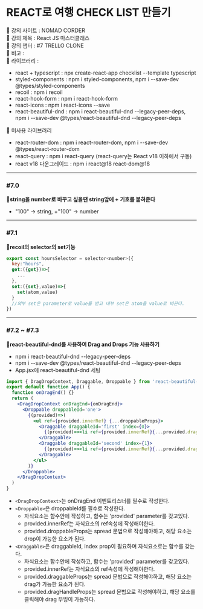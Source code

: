 # REACT로 여행 CHECK LIST 만들기

📍 강의 사이트 : NOMAD CORDER  
📍 강의 제목 : React JS 마스터클래스  
📍 강의 챕터 : #7 TRELLO CLONE  
📍 비고 :  
📍 라이브러리 :

- react + typescript : npx create-react-app checklist --template typescript
- styled-components : npm i styled-components, npm i --save-dev @types/styled-components
- recoil : npm i recoil
- react-hook-form : npm i react-hook-form
- react-icons : npm i react-icons --save
- react-beautiful-dnd : npm i react-beautiful-dnd --legacy-peer-deps, npm i --save-dev @types/react-beautiful-dnd --legacy-peer-deps


🚫 미사용 라이브러리

- react-router-dom : npm i react-router-dom, npm i --save-dev @types/react-router-dom
- react-query : npm i react-query (react-query는 React v18 이하에서 구동)
- react v18 다운그레이드 : npm i react@18 react-dom@18

---

### #7.0

**📗string을 number로 바꾸고 싶을땐 string앞에 + 기호를 붙혀준다**

- "100" → string, +"100" → number

---

### #7.1

**📗recoil의 selector의 set기능**

```js
export const hoursSelector = selector<number>({
  key:"hours",
  get:({get})=>{
    ...
  },
  set:({set},value)=>{
    set(atom,value)
  }
  //외부 set은 parameter로 value를 받고 내부 set은 atom을 value로 바꾼다.
})
```

---

### #7.2 ~ #7.3
**📗react-beautiful-dnd를 사용하여 Drag and Drops 기능 사용하기**
- npm i react-beautiful-dnd --legacy-peer-deps
- npm i --save-dev @types/react-beautiful-dnd --legacy-peer-deps
- App.jsx에 react-beautiful-dnd 세팅
```jsx
import { DragDropContext, Draggable, Droppable } from 'react-beautiful-dnd';
export default function App() {
  function onDragEnd() {}
  return (
    <DragDropContext onDragEnd={onDragEnd}>
      <Droppable droppableId='one'>
        {(provided)=>(
          <ul ref={provided.innerRef} {...droppableProps}>
            <Draggable draggableId='first' index={0}>
              {(provided)=><li ref={provided.innerRef}{...provided.draggableProps}{...provided.dragHandleProps}>One</li>}
            </Draggable>
            <Draggable draggableId='second' index={1}>
              {(provided)=><li ref={provided.innerRef}{...provided.draggableProps}{...provided.dragHandleProps}>Two</li>}
            </Draggable>
          </ul>
        )}
      </Droppable>
    </DragDropContext>
  )
}
```
  - `<DragDropContext>`는 onDragEnd 이벤트리스너를 필수로 작성한다.
  - `<Droppable>`은 droppableId를 필수로 작성한다.
    - 자식요소는 함수안에 작성하고, 함수는 'provided' parameter를 갖고있다.
    - provided.innerRef는 자식요소의 ref속성에 작성해야한다.
    - provided.droppableProps는 spread 문법으로 작성해야하고, 해당 요소는 drop이 가능한 요소가 된다.
  - `<Draggable>`은 draggableId, index prop이 필요하며 자식요소로는 함수를 갖는다.
    - 자식요소는 함수안에 작성하고, 함수는 'provided' parameter를 갖고있다.
    - provided.innerRef는 자식요소의 ref속성에 작성해야한다.
    - provided.draggableProps는 spread 문법으로 작성해야하고, 해당 요소는 drag가 가능한 요소가 된다.
    - provided.dragHandleProps는 spread 문법으로 작성해야하고, 해당 요소를 클릭해야 drag 무빙이 가능하다.
